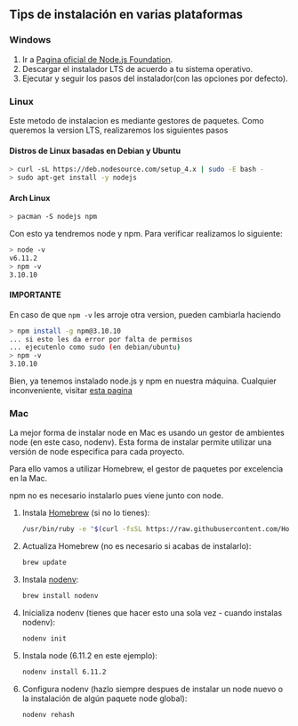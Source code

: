 ## Tips de instalación en varias plataformas

### Windows
1. Ir a [Pagina oficial de Node.js Foundation](https://nodejs.org/es/).
2. Descargar el instalador LTS de acuerdo a tu sistema operativo.
3. Ejecutar y seguir los pasos del instalador(con las opciones por defecto).

### Linux

Este metodo de instalacion es mediante gestores de paquetes.
Como queremos la version LTS, realizaremos los siguientes pasos

#### Distros de Linux basadas en Debian y Ubuntu


```bash
> curl -sL https://deb.nodesource.com/setup_4.x | sudo -E bash -
> sudo apt-get install -y nodejs
```

#### Arch Linux


```bash
> pacman -S nodejs npm
```

Con esto ya tendremos node y npm. Para verificar realizamos lo siguiente:

```bash
> node -v
v6.11.2
> npm -v
3.10.10
```

#### IMPORTANTE

En caso de que `npm -v` les arroje otra version, pueden cambiarla haciendo

```bash
> npm install -g npm@3.10.10
... si esto les da error por falta de permisos
... ejecutenlo como sudo (en debian/ubuntu)
> npm -v
3.10.10
```

Bien, ya tenemos instalado node.js y npm en nuestra máquina. Cualquier
inconveniente, visitar [esta pagina](https://nodejs.org/es/download/package-manager/)

### Mac
La mejor forma de instalar node en Mac es usando un gestor de ambientes node (en este caso, nodenv). Esta forma de instalar permite utilizar una versión de node especifica para cada proyecto.

Para ello vamos a utilizar Homebrew, el gestor de paquetes por excelencia en la Mac.

npm no es necesario instalarlo pues viene junto con node.

1. Instala [Homebrew](https://brew.sh/index_es.html) (si no lo tienes):

    ```bash
    /usr/bin/ruby -e "$(curl -fsSL https://raw.githubusercontent.com/Homebrew/install/master/install)"
    ```

1. Actualiza Homebrew (no es necesario si acabas de instalarlo):

    ```bash
    brew update
    ```

1. Instala [nodenv](https://github.com/nodenv/nodenv):

    ```bash
    brew install nodenv
    ```

1. Inicializa nodenv (tienes que hacer esto una sola vez - cuando instalas nodenv):

    ```bash
    nodenv init
    ```

1. Instala node (6.11.2 en este ejemplo):

    ```bash
    nodenv install 6.11.2
    ```

1. Configura nodenv (hazlo siempre despues de instalar un node nuevo o la instalación de algún paquete node global):

    ```bash
    nodenv rehash
    ```
